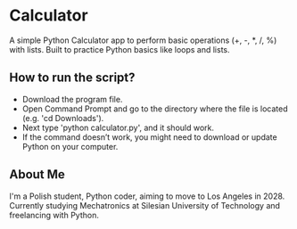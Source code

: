 # Calculator

A simple Python Calculator app to perform basic operations (+, -, *, /, %) with lists. Built to practice Python basics like loops and lists.

## How to run the script?
- Download the program file.
- Open Command Prompt and go to the directory where the file is located (e.g. 'cd Downloads').
- Next type 'python calculator.py', and it should work.
- If the command doesn’t work, you might need to download or update Python on your computer.

## About Me
I'm a Polish student, Python coder, aiming to move to Los Angeles in 2028. Currently studying Mechatronics at Silesian University of Technology and freelancing with Python.
